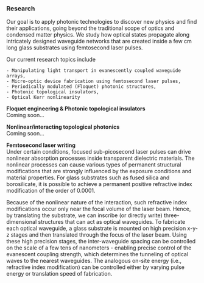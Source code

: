 ### Research

Our goal is to apply photonic technologies to discover new physics and find their applications, going beyond the traditional scope of 
optics and condensed matter physics. We study how optical states propagate along intricately designed waveguide networks that are 
created inside a few cm long glass substrates using femtosecond laser pulses. <br />

Our current research topics include <br />

    - Manipulating light transport in evanescently coupled waveguide arrays,
    - Micro-optic device fabrication using femtosecond laser pulses, 
    - Periodically modulated (Floquet) photonic structures,
    - Photonic topological insulators,
    - Optical Kerr nonlinearity 
    
**Floquet engineering & Photonic topological insulators** <br />
Coming soon... <br />

**Nonlinear/interacting topological photonics** <br />
Coming soon... <br />

**Femtosecond laser writing** <br />
Under certain conditions, focused sub-picosecond laser pulses can drive nonlinear absorption processes inside transparent dielectric materials. The nonlinear processes can cause various types of permanent structural modifications that are strongly influenced by the exposure conditions and material properties. For glass substrates such as fused silica and borosilicate, it is possible to achieve a permanent positive refractive index modification of the order of 0.0001. <br />

Because of the nonlinear nature of the interaction, such refractive index modifications occur only near the focal volume of the laser beam. Hence, by translating the substrate, we can inscribe (or directly write) three-dimensional structures that can act as optical waveguides. To fabricate each optical waveguide, a glass substrate is mounted on high precision x-y-z stages and then translated through the focus of the laser beam. Using these high precision stages, the inter-waveguide spacing can be controlled on the scale of a few tens of nanometers - enabling precise control of the evanescent coupling strength, which determines the tunneling of optical waves to the nearest waveguides. The analogous on-site energy (i.e., refractive index modification) can be controlled either by varying pulse energy or translation speed of fabrication.

